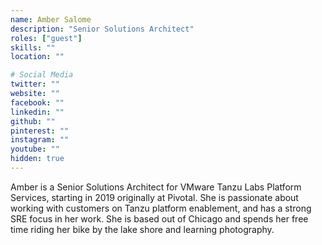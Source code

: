 ```yaml
---
name: Amber Salome
description: "Senior Solutions Architect"
roles: ["guest"]
skills: ""
location: ""

# Social Media
twitter: ""
website: ""
facebook: ""
linkedin: ""
github: ""
pinterest: ""
instagram: ""
youtube: ""
hidden: true
---
```


Amber is a Senior Solutions Architect for VMware Tanzu Labs Platform Services, starting in 2019 originally at Pivotal. She is passionate about working with customers on Tanzu platform enablement, and has a strong SRE focus in her work. She is based out of Chicago and spends her free time riding her bike by the lake shore and learning photography.

<!--more-->


